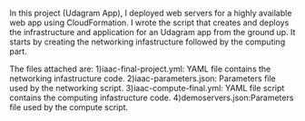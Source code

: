 In this project (Udagram App), I deployed web servers for a highly available web app using CloudFormation. I wrote the script that creates and deploys the infrastructure and application for an Udagram app from the ground up.
It starts by creating the networking infastructure followed by the computing part.


The files attached are: 
1)iaac-final-project.yml: YAML file contains the networking infastructure code.
2)iaac-parameters.json: Parameters file used by the networking script.
3)iaac-compute-final.yml: YAML file script contains the computing infastructure code.
4)demoservers.json:Parameters file used by the compute script.

